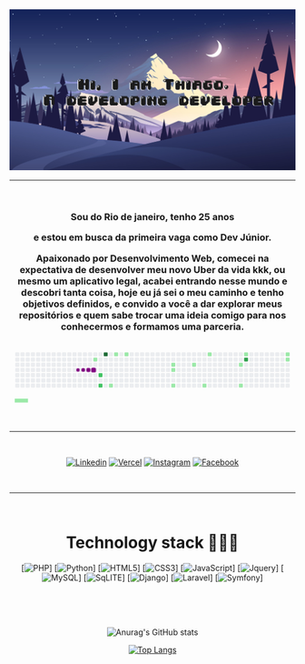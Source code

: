 <img src="./img/bg.jpg">
<hr>
<br>
<h3 align="center">Sou do Rio de janeiro, tenho 25 anos   

  <div align="center">
 
e estou em busca da primeira vaga como Dev Júnior.

Apaixonado por Desenvolvimento Web, comecei na expectativa de desenvolver meu novo Uber da vida kkk, ou mesmo um aplicativo legal, acabei entrando nesse mundo e descobri tanta coisa, hoje eu já sei o meu caminho e tenho objetivos definidos,
e convido a você a dar explorar meus repositórios e quem sabe trocar uma ideia comigo para nos conhecermos e formamos uma parceria.</h3>

</div>

  <svg viewBox="-16 -32 880 192" width="880" height="192" xmlns="http://www.w3.org/2000/svg"><style>@keyframes c0{6.54%{fill:var(--c1)}6.56%,to{fill:var(--ce)}}@keyframes c1{9.16%{fill:var(--c1)}9.18%,to{fill:var(--ce)}}@keyframes c2{64.18%{fill:var(--c2)}64.2%,to{fill:var(--ce)}}@keyframes c3{65.06%{fill:var(--c2)}65.08%,to{fill:var(--ce)}}@keyframes c4{91.69%{fill:var(--c4)}91.71%,to{fill:var(--ce)}}@keyframes c5{16.15%{fill:var(--c1)}16.17%,to{fill:var(--ce)}}@keyframes c6{11.34%{fill:var(--c1)}11.36%,to{fill:var(--ce)}}@keyframes c7{12.22%{fill:var(--c1)}12.24%,to{fill:var(--ce)}}@keyframes c8{23.13%{fill:var(--c1)}23.15%,to{fill:var(--ce)}}@keyframes c9{22.7%{fill:var(--c1)}22.72%,to{fill:var(--ce)}}@keyframes ca{21.39%{fill:var(--c1)}21.41%,to{fill:var(--ce)}}@keyframes cb{24.88%{fill:var(--c1)}24.9%,to{fill:var(--ce)}}@keyframes cc{37.11%{fill:var(--c1)}37.13%,to{fill:var(--ce)}}@keyframes cd{27.06%{fill:var(--c1)}27.08%,to{fill:var(--ce)}}@keyframes ce{32.3%{fill:var(--c1)}32.32%,to{fill:var(--ce)}}@keyframes cf{34.05%{fill:var(--c1)}34.07%,to{fill:var(--ce)}}@keyframes cg{30.12%{fill:var(--c1)}30.14%,to{fill:var(--ce)}}@keyframes ch{79.47%{fill:var(--c3)}79.49%,to{fill:var(--ce)}}@keyframes ci{46.71%{fill:var(--c1)}46.73%,to{fill:var(--ce)}}@keyframes cj{46.28%{fill:var(--c1)}46.3%,to{fill:var(--ce)}}@keyframes u0{6.54%{transform:scale(0,1)}6.56%,9.16%{transform:scale(.06,1)}11.34%,9.18%{transform:scale(.13,1)}11.36%,12.22%{transform:scale(.19,1)}12.24%,16.15%{transform:scale(.25,1)}16.17%,21.39%{transform:scale(.31,1)}21.41%,22.7%{transform:scale(.38,1)}22.72%,23.13%{transform:scale(.44,1)}23.15%,24.88%{transform:scale(.5,1)}24.9%,27.06%{transform:scale(.56,1)}27.08%,30.12%{transform:scale(.63,1)}30.14%,32.3%{transform:scale(.69,1)}32.32%,34.05%{transform:scale(.75,1)}34.07%,37.11%{transform:scale(.81,1)}37.13%,46.28%{transform:scale(.88,1)}46.3%,46.71%{transform:scale(.94,1)}46.73%,to{transform:scale(1,1)}}@keyframes u1{64.18%{transform:scale(0,1)}64.2%,65.06%{transform:scale(.5,1)}65.08%,to{transform:scale(1,1)}}@keyframes u2{79.47%{transform:scale(0,1)}79.49%,to{transform:scale(1,1)}}@keyframes u3{91.69%{transform:scale(0,1)}91.71%,to{transform:scale(1,1)}}@keyframes s0{0%,99.56%{transform:translate(0,-16px)}.44%{transform:translate(0,0)}5.24%{transform:translate(176px,0)}6.55%{transform:translate(176px,48px)}8.3%{transform:translate(240px,48px)}9.17%{transform:translate(240px,16px)}10.92%{transform:translate(304px,16px)}11.35%{transform:translate(304px,0)}12.23%{transform:translate(336px,0)}12.66%{transform:translate(336px,16px)}13.97%,62.01%{transform:translate(288px,16px)}16.16%{transform:translate(288px,96px)}21.4%{transform:translate(480px,96px)}23.14%{transform:translate(480px,32px)}26.2%{transform:translate(592px,32px)}27.07%{transform:translate(592px,0)}30.57%{transform:translate(720px,0)}31.44%{transform:translate(720px,32px)}32.31%{transform:translate(688px,32px)}34.06%{transform:translate(688px,96px)}37.12%{transform:translate(576px,96px)}37.55%{transform:translate(576px,80px)}44.54%{transform:translate(832px,80px)}46.72%{transform:translate(832px,0)}61.57%{transform:translate(288px,0)}62.88%{transform:translate(256px,16px)}65.07%{transform:translate(256px,96px)}77.29%{transform:translate(704px,96px)}79.91%{transform:translate(704px,0)}97.38%{transform:translate(64px,0)}97.82%{transform:translate(64px,-16px)}}@keyframes s1{0%,99.56%{transform:translate(16px,-16px)}.44%{transform:translate(0,-16px)}.87%{transform:translate(0,0)}5.68%{transform:translate(176px,0)}6.99%{transform:translate(176px,48px)}8.73%{transform:translate(240px,48px)}9.61%{transform:translate(240px,16px)}11.35%{transform:translate(304px,16px)}11.79%{transform:translate(304px,0)}12.66%{transform:translate(336px,0)}13.1%{transform:translate(336px,16px)}14.41%,62.45%{transform:translate(288px,16px)}16.59%{transform:translate(288px,96px)}21.83%{transform:translate(480px,96px)}23.58%{transform:translate(480px,32px)}26.64%{transform:translate(592px,32px)}27.51%{transform:translate(592px,0)}31%{transform:translate(720px,0)}31.88%{transform:translate(720px,32px)}32.75%{transform:translate(688px,32px)}34.5%{transform:translate(688px,96px)}37.55%{transform:translate(576px,96px)}37.99%{transform:translate(576px,80px)}44.98%{transform:translate(832px,80px)}47.16%{transform:translate(832px,0)}62.01%{transform:translate(288px,0)}63.32%{transform:translate(256px,16px)}65.5%{transform:translate(256px,96px)}77.73%{transform:translate(704px,96px)}80.35%{transform:translate(704px,0)}97.82%{transform:translate(64px,0)}98.25%{transform:translate(64px,-16px)}}@keyframes s2{0%,99.56%{transform:translate(32px,-16px)}.87%{transform:translate(0,-16px)}1.31%{transform:translate(0,0)}6.11%{transform:translate(176px,0)}7.42%{transform:translate(176px,48px)}9.17%{transform:translate(240px,48px)}10.04%{transform:translate(240px,16px)}11.79%{transform:translate(304px,16px)}12.23%{transform:translate(304px,0)}13.1%{transform:translate(336px,0)}13.54%{transform:translate(336px,16px)}14.85%,62.88%{transform:translate(288px,16px)}17.03%{transform:translate(288px,96px)}22.27%{transform:translate(480px,96px)}24.02%{transform:translate(480px,32px)}27.07%{transform:translate(592px,32px)}27.95%{transform:translate(592px,0)}31.44%{transform:translate(720px,0)}32.31%{transform:translate(720px,32px)}33.19%{transform:translate(688px,32px)}34.93%{transform:translate(688px,96px)}37.99%{transform:translate(576px,96px)}38.43%{transform:translate(576px,80px)}45.41%{transform:translate(832px,80px)}47.6%{transform:translate(832px,0)}62.45%{transform:translate(288px,0)}63.76%{transform:translate(256px,16px)}65.94%{transform:translate(256px,96px)}78.17%{transform:translate(704px,96px)}80.79%{transform:translate(704px,0)}98.25%{transform:translate(64px,0)}98.69%{transform:translate(64px,-16px)}}@keyframes s3{0%,99.56%{transform:translate(48px,-16px)}1.31%{transform:translate(0,-16px)}1.75%{transform:translate(0,0)}6.55%{transform:translate(176px,0)}7.86%{transform:translate(176px,48px)}9.61%{transform:translate(240px,48px)}10.48%{transform:translate(240px,16px)}12.23%{transform:translate(304px,16px)}12.66%{transform:translate(304px,0)}13.54%{transform:translate(336px,0)}13.97%{transform:translate(336px,16px)}15.28%,63.32%{transform:translate(288px,16px)}17.47%{transform:translate(288px,96px)}22.71%{transform:translate(480px,96px)}24.45%{transform:translate(480px,32px)}27.51%{transform:translate(592px,32px)}28.38%{transform:translate(592px,0)}31.88%{transform:translate(720px,0)}32.75%{transform:translate(720px,32px)}33.62%{transform:translate(688px,32px)}35.37%{transform:translate(688px,96px)}38.43%{transform:translate(576px,96px)}38.86%{transform:translate(576px,80px)}45.85%{transform:translate(832px,80px)}48.03%{transform:translate(832px,0)}62.88%{transform:translate(288px,0)}64.19%{transform:translate(256px,16px)}66.38%{transform:translate(256px,96px)}78.6%{transform:translate(704px,96px)}81.22%{transform:translate(704px,0)}98.69%{transform:translate(64px,0)}99.13%{transform:translate(64px,-16px)}}:root{--cb:#1b1f230a;--cs:purple;--ce:#ebedf0;--c0:#ebedf0;--c1:#9be9a8;--c2:#40c463;--c3:#30a14e;--c4:#216e39}@media (prefers-color-scheme:dark){:root{--cb:#1b1f230a;--cs:purple;--ce:#161b22;--c1:#01311f;--c2:#034525;--c3:#0f6d31;--c4:#00c647}}.c{shape-rendering:geometricPrecision;rx:2;ry:2;fill:var(--ce);stroke-width:1px;stroke:var(--cb);animation:none 22900ms linear infinite}.c.c0,.c.c1{fill:var(--c1);animation-name:c0}.c.c1{animation-name:c1}.c.c2,.c.c3{fill:var(--c2);animation-name:c2}.c.c3{animation-name:c3}.c.c4{fill:var(--c4);animation-name:c4}.c.c5,.c.c6,.c.c7{fill:var(--c1);animation-name:c5}.c.c6,.c.c7{animation-name:c6}.c.c7{animation-name:c7}.c.c8,.c.c9,.c.ca{fill:var(--c1);animation-name:c8}.c.c9,.c.ca{animation-name:c9}.c.ca{animation-name:ca}.c.cb,.c.cc,.c.cd{fill:var(--c1);animation-name:cb}.c.cc,.c.cd{animation-name:cc}.c.cd{animation-name:cd}.c.ce,.c.cf,.c.cg{fill:var(--c1);animation-name:ce}.c.cf,.c.cg{animation-name:cf}.c.cg{animation-name:cg}.c.ch{fill:var(--c3);animation-name:ch}.c.ci,.c.cj{fill:var(--c1);animation-name:ci}.c.cj{animation-name:cj}.s,.u{animation:none linear 22900ms infinite}.u,.u.u0{transform-origin:0 0}.u{transform:scale(0,1)}.u.u0{fill:var(--c1);animation-name:u0}.u.u1{fill:var(--c2);animation-name:u1;transform-origin:678.4px 0}.u.u2{fill:var(--c3);animation-name:u2;transform-origin:763.2px 0}.u.u3{fill:var(--c4);animation-name:u3;transform-origin:805.6px 0}.s{shape-rendering:geometricPrecision;fill:var(--cs)}.s.s0{transform:translate(0,-16px);animation-name:s0}.s.s1{transform:translate(16px,-16px);animation-name:s1}.s.s2{transform:translate(32px,-16px);animation-name:s2}.s.s3{transform:translate(48px,-16px);animation-name:s3}</style><rect class="c" x="2" y="2" width="12" height="12"/><rect class="c" x="2" y="18" width="12" height="12"/><rect class="c" x="2" y="34" width="12" height="12"/><rect class="c" x="2" y="50" width="12" height="12"/><rect class="c" x="2" y="66" width="12" height="12"/><rect class="c" x="2" y="82" width="12" height="12"/><rect class="c" x="2" y="98" width="12" height="12"/><rect class="c" x="18" y="2" width="12" height="12"/><rect class="c" x="18" y="18" width="12" height="12"/><rect class="c" x="18" y="34" width="12" height="12"/><rect class="c" x="18" y="50" width="12" height="12"/><rect class="c" x="18" y="66" width="12" height="12"/><rect class="c" x="18" y="82" width="12" height="12"/><rect class="c" x="18" y="98" width="12" height="12"/><rect class="c" x="34" y="2" width="12" height="12"/><rect class="c" x="34" y="18" width="12" height="12"/><rect class="c" x="34" y="34" width="12" height="12"/><rect class="c" x="34" y="50" width="12" height="12"/><rect class="c" x="34" y="66" width="12" height="12"/><rect class="c" x="34" y="82" width="12" height="12"/><rect class="c" x="34" y="98" width="12" height="12"/><rect class="c" x="50" y="2" width="12" height="12"/><rect class="c" x="50" y="18" width="12" height="12"/><rect class="c" x="50" y="34" width="12" height="12"/><rect class="c" x="50" y="50" width="12" height="12"/><rect class="c" x="50" y="66" width="12" height="12"/><rect class="c" x="50" y="82" width="12" height="12"/><rect class="c" x="50" y="98" width="12" height="12"/><rect class="c" x="66" y="2" width="12" height="12"/><rect class="c" x="66" y="18" width="12" height="12"/><rect class="c" x="66" y="34" width="12" height="12"/><rect class="c" x="66" y="50" width="12" height="12"/><rect class="c" x="66" y="66" width="12" height="12"/><rect class="c" x="66" y="82" width="12" height="12"/><rect class="c" x="66" y="98" width="12" height="12"/><rect class="c" x="82" y="2" width="12" height="12"/><rect class="c" x="82" y="18" width="12" height="12"/><rect class="c" x="82" y="34" width="12" height="12"/><rect class="c" x="82" y="50" width="12" height="12"/><rect class="c" x="82" y="66" width="12" height="12"/><rect class="c" x="82" y="82" width="12" height="12"/><rect class="c" x="82" y="98" width="12" height="12"/><rect class="c" x="98" y="2" width="12" height="12"/><rect class="c" x="98" y="18" width="12" height="12"/><rect class="c" x="98" y="34" width="12" height="12"/><rect class="c" x="98" y="50" width="12" height="12"/><rect class="c" x="98" y="66" width="12" height="12"/><rect class="c" x="98" y="82" width="12" height="12"/><rect class="c" x="98" y="98" width="12" height="12"/><rect class="c" x="114" y="2" width="12" height="12"/><rect class="c" x="114" y="18" width="12" height="12"/><rect class="c" x="114" y="34" width="12" height="12"/><rect class="c" x="114" y="50" width="12" height="12"/><rect class="c" x="114" y="66" width="12" height="12"/><rect class="c" x="114" y="82" width="12" height="12"/><rect class="c" x="114" y="98" width="12" height="12"/><rect class="c" x="130" y="2" width="12" height="12"/><rect class="c" x="130" y="18" width="12" height="12"/><rect class="c" x="130" y="34" width="12" height="12"/><rect class="c" x="130" y="50" width="12" height="12"/><rect class="c" x="130" y="66" width="12" height="12"/><rect class="c" x="130" y="82" width="12" height="12"/><rect class="c" x="130" y="98" width="12" height="12"/><rect class="c" x="146" y="2" width="12" height="12"/><rect class="c" x="146" y="18" width="12" height="12"/><rect class="c" x="146" y="34" width="12" height="12"/><rect class="c" x="146" y="50" width="12" height="12"/><rect class="c" x="146" y="66" width="12" height="12"/><rect class="c" x="146" y="82" width="12" height="12"/><rect class="c" x="146" y="98" width="12" height="12"/><rect class="c" x="162" y="2" width="12" height="12"/><rect class="c" x="162" y="18" width="12" height="12"/><rect class="c" x="162" y="34" width="12" height="12"/><rect class="c" x="162" y="50" width="12" height="12"/><rect class="c" x="162" y="66" width="12" height="12"/><rect class="c" x="162" y="82" width="12" height="12"/><rect class="c" x="162" y="98" width="12" height="12"/><rect class="c" x="178" y="2" width="12" height="12"/><rect class="c" x="178" y="18" width="12" height="12"/><rect class="c" x="178" y="34" width="12" height="12"/><rect class="c c0" x="178" y="50" width="12" height="12"/><rect class="c" x="178" y="66" width="12" height="12"/><rect class="c" x="178" y="82" width="12" height="12"/><rect class="c" x="178" y="98" width="12" height="12"/><rect class="c" x="194" y="2" width="12" height="12"/><rect class="c" x="194" y="18" width="12" height="12"/><rect class="c" x="194" y="34" width="12" height="12"/><rect class="c" x="194" y="50" width="12" height="12"/><rect class="c" x="194" y="66" width="12" height="12"/><rect class="c" x="194" y="82" width="12" height="12"/><rect class="c" x="194" y="98" width="12" height="12"/><rect class="c" x="210" y="2" width="12" height="12"/><rect class="c" x="210" y="18" width="12" height="12"/><rect class="c" x="210" y="34" width="12" height="12"/><rect class="c" x="210" y="50" width="12" height="12"/><rect class="c" x="210" y="66" width="12" height="12"/><rect class="c" x="210" y="82" width="12" height="12"/><rect class="c" x="210" y="98" width="12" height="12"/><rect class="c" x="226" y="2" width="12" height="12"/><rect class="c" x="226" y="18" width="12" height="12"/><rect class="c" x="226" y="34" width="12" height="12"/><rect class="c" x="226" y="50" width="12" height="12"/><rect class="c" x="226" y="66" width="12" height="12"/><rect class="c" x="226" y="82" width="12" height="12"/><rect class="c" x="226" y="98" width="12" height="12"/><rect class="c" x="242" y="2" width="12" height="12"/><rect class="c c1" x="242" y="18" width="12" height="12"/><rect class="c" x="242" y="34" width="12" height="12"/><rect class="c" x="242" y="50" width="12" height="12"/><rect class="c" x="242" y="66" width="12" height="12"/><rect class="c" x="242" y="82" width="12" height="12"/><rect class="c" x="242" y="98" width="12" height="12"/><rect class="c" x="258" y="2" width="12" height="12"/><rect class="c" x="258" y="18" width="12" height="12"/><rect class="c" x="258" y="34" width="12" height="12"/><rect class="c" x="258" y="50" width="12" height="12"/><rect class="c c2" x="258" y="66" width="12" height="12"/><rect class="c" x="258" y="82" width="12" height="12"/><rect class="c c3" x="258" y="98" width="12" height="12"/><rect class="c c4" x="274" y="2" width="12" height="12"/><rect class="c" x="274" y="18" width="12" height="12"/><rect class="c" x="274" y="34" width="12" height="12"/><rect class="c" x="274" y="50" width="12" height="12"/><rect class="c" x="274" y="66" width="12" height="12"/><rect class="c" x="274" y="82" width="12" height="12"/><rect class="c" x="274" y="98" width="12" height="12"/><rect class="c" x="290" y="2" width="12" height="12"/><rect class="c" x="290" y="18" width="12" height="12"/><rect class="c" x="290" y="34" width="12" height="12"/><rect class="c" x="290" y="50" width="12" height="12"/><rect class="c" x="290" y="66" width="12" height="12"/><rect class="c" x="290" y="82" width="12" height="12"/><rect class="c c5" x="290" y="98" width="12" height="12"/><rect class="c c6" x="306" y="2" width="12" height="12"/><rect class="c" x="306" y="18" width="12" height="12"/><rect class="c" x="306" y="34" width="12" height="12"/><rect class="c" x="306" y="50" width="12" height="12"/><rect class="c" x="306" y="66" width="12" height="12"/><rect class="c" x="306" y="82" width="12" height="12"/><rect class="c" x="306" y="98" width="12" height="12"/><rect class="c" x="322" y="2" width="12" height="12"/><rect class="c" x="322" y="18" width="12" height="12"/><rect class="c" x="322" y="34" width="12" height="12"/><rect class="c" x="322" y="50" width="12" height="12"/><rect class="c" x="322" y="66" width="12" height="12"/><rect class="c" x="322" y="82" width="12" height="12"/><rect class="c" x="322" y="98" width="12" height="12"/><rect class="c c7" x="338" y="2" width="12" height="12"/><rect class="c" x="338" y="18" width="12" height="12"/><rect class="c" x="338" y="34" width="12" height="12"/><rect class="c" x="338" y="50" width="12" height="12"/><rect class="c" x="338" y="66" width="12" height="12"/><rect class="c" x="338" y="82" width="12" height="12"/><rect class="c" x="338" y="98" width="12" height="12"/><rect class="c" x="354" y="2" width="12" height="12"/><rect class="c" x="354" y="18" width="12" height="12"/><rect class="c" x="354" y="34" width="12" height="12"/><rect class="c" x="354" y="50" width="12" height="12"/><rect class="c" x="354" y="66" width="12" height="12"/><rect class="c" x="354" y="82" width="12" height="12"/><rect class="c" x="354" y="98" width="12" height="12"/><rect class="c" x="370" y="2" width="12" height="12"/><rect class="c" x="370" y="18" width="12" height="12"/><rect class="c" x="370" y="34" width="12" height="12"/><rect class="c" x="370" y="50" width="12" height="12"/><rect class="c" x="370" y="66" width="12" height="12"/><rect class="c" x="370" y="82" width="12" height="12"/><rect class="c" x="370" y="98" width="12" height="12"/><rect class="c" x="386" y="2" width="12" height="12"/><rect class="c" x="386" y="18" width="12" height="12"/><rect class="c" x="386" y="34" width="12" height="12"/><rect class="c" x="386" y="50" width="12" height="12"/><rect class="c" x="386" y="66" width="12" height="12"/><rect class="c" x="386" y="82" width="12" height="12"/><rect class="c" x="386" y="98" width="12" height="12"/><rect class="c" x="402" y="2" width="12" height="12"/><rect class="c" x="402" y="18" width="12" height="12"/><rect class="c" x="402" y="34" width="12" height="12"/><rect class="c" x="402" y="50" width="12" height="12"/><rect class="c" x="402" y="66" width="12" height="12"/><rect class="c" x="402" y="82" width="12" height="12"/><rect class="c" x="402" y="98" width="12" height="12"/><rect class="c" x="418" y="2" width="12" height="12"/><rect class="c" x="418" y="18" width="12" height="12"/><rect class="c" x="418" y="34" width="12" height="12"/><rect class="c" x="418" y="50" width="12" height="12"/><rect class="c" x="418" y="66" width="12" height="12"/><rect class="c" x="418" y="82" width="12" height="12"/><rect class="c" x="418" y="98" width="12" height="12"/><rect class="c" x="434" y="2" width="12" height="12"/><rect class="c" x="434" y="18" width="12" height="12"/><rect class="c" x="434" y="34" width="12" height="12"/><rect class="c" x="434" y="50" width="12" height="12"/><rect class="c" x="434" y="66" width="12" height="12"/><rect class="c" x="434" y="82" width="12" height="12"/><rect class="c" x="434" y="98" width="12" height="12"/><rect class="c" x="450" y="2" width="12" height="12"/><rect class="c" x="450" y="18" width="12" height="12"/><rect class="c" x="450" y="34" width="12" height="12"/><rect class="c" x="450" y="50" width="12" height="12"/><rect class="c" x="450" y="66" width="12" height="12"/><rect class="c" x="450" y="82" width="12" height="12"/><rect class="c" x="450" y="98" width="12" height="12"/><rect class="c" x="466" y="2" width="12" height="12"/><rect class="c" x="466" y="18" width="12" height="12"/><rect class="c" x="466" y="34" width="12" height="12"/><rect class="c" x="466" y="50" width="12" height="12"/><rect class="c" x="466" y="66" width="12" height="12"/><rect class="c" x="466" y="82" width="12" height="12"/><rect class="c" x="466" y="98" width="12" height="12"/><rect class="c" x="482" y="2" width="12" height="12"/><rect class="c" x="482" y="18" width="12" height="12"/><rect class="c c8" x="482" y="34" width="12" height="12"/><rect class="c c9" x="482" y="50" width="12" height="12"/><rect class="c" x="482" y="66" width="12" height="12"/><rect class="c" x="482" y="82" width="12" height="12"/><rect class="c ca" x="482" y="98" width="12" height="12"/><rect class="c" x="498" y="2" width="12" height="12"/><rect class="c" x="498" y="18" width="12" height="12"/><rect class="c" x="498" y="34" width="12" height="12"/><rect class="c" x="498" y="50" width="12" height="12"/><rect class="c" x="498" y="66" width="12" height="12"/><rect class="c" x="498" y="82" width="12" height="12"/><rect class="c" x="498" y="98" width="12" height="12"/><rect class="c" x="514" y="2" width="12" height="12"/><rect class="c" x="514" y="18" width="12" height="12"/><rect class="c" x="514" y="34" width="12" height="12"/><rect class="c" x="514" y="50" width="12" height="12"/><rect class="c" x="514" y="66" width="12" height="12"/><rect class="c" x="514" y="82" width="12" height="12"/><rect class="c" x="514" y="98" width="12" height="12"/><rect class="c" x="530" y="2" width="12" height="12"/><rect class="c" x="530" y="18" width="12" height="12"/><rect class="c" x="530" y="34" width="12" height="12"/><rect class="c" x="530" y="50" width="12" height="12"/><rect class="c" x="530" y="66" width="12" height="12"/><rect class="c" x="530" y="82" width="12" height="12"/><rect class="c" x="530" y="98" width="12" height="12"/><rect class="c" x="546" y="2" width="12" height="12"/><rect class="c" x="546" y="18" width="12" height="12"/><rect class="c cb" x="546" y="34" width="12" height="12"/><rect class="c" x="546" y="50" width="12" height="12"/><rect class="c" x="546" y="66" width="12" height="12"/><rect class="c" x="546" y="82" width="12" height="12"/><rect class="c" x="546" y="98" width="12" height="12"/><rect class="c" x="562" y="2" width="12" height="12"/><rect class="c" x="562" y="18" width="12" height="12"/><rect class="c" x="562" y="34" width="12" height="12"/><rect class="c" x="562" y="50" width="12" height="12"/><rect class="c" x="562" y="66" width="12" height="12"/><rect class="c" x="562" y="82" width="12" height="12"/><rect class="c" x="562" y="98" width="12" height="12"/><rect class="c" x="578" y="2" width="12" height="12"/><rect class="c" x="578" y="18" width="12" height="12"/><rect class="c" x="578" y="34" width="12" height="12"/><rect class="c" x="578" y="50" width="12" height="12"/><rect class="c" x="578" y="66" width="12" height="12"/><rect class="c" x="578" y="82" width="12" height="12"/><rect class="c cc" x="578" y="98" width="12" height="12"/><rect class="c cd" x="594" y="2" width="12" height="12"/><rect class="c" x="594" y="18" width="12" height="12"/><rect class="c" x="594" y="34" width="12" height="12"/><rect class="c" x="594" y="50" width="12" height="12"/><rect class="c" x="594" y="66" width="12" height="12"/><rect class="c" x="594" y="82" width="12" height="12"/><rect class="c" x="594" y="98" width="12" height="12"/><rect class="c" x="610" y="2" width="12" height="12"/><rect class="c" x="610" y="18" width="12" height="12"/><rect class="c" x="610" y="34" width="12" height="12"/><rect class="c" x="610" y="50" width="12" height="12"/><rect class="c" x="610" y="66" width="12" height="12"/><rect class="c" x="610" y="82" width="12" height="12"/><rect class="c" x="610" y="98" width="12" height="12"/><rect class="c" x="626" y="2" width="12" height="12"/><rect class="c" x="626" y="18" width="12" height="12"/><rect class="c" x="626" y="34" width="12" height="12"/><rect class="c" x="626" y="50" width="12" height="12"/><rect class="c" x="626" y="66" width="12" height="12"/><rect class="c" x="626" y="82" width="12" height="12"/><rect class="c" x="626" y="98" width="12" height="12"/><rect class="c" x="642" y="2" width="12" height="12"/><rect class="c" x="642" y="18" width="12" height="12"/><rect class="c" x="642" y="34" width="12" height="12"/><rect class="c" x="642" y="50" width="12" height="12"/><rect class="c" x="642" y="66" width="12" height="12"/><rect class="c" x="642" y="82" width="12" height="12"/><rect class="c" x="642" y="98" width="12" height="12"/><rect class="c" x="658" y="2" width="12" height="12"/><rect class="c" x="658" y="18" width="12" height="12"/><rect class="c" x="658" y="34" width="12" height="12"/><rect class="c" x="658" y="50" width="12" height="12"/><rect class="c" x="658" y="66" width="12" height="12"/><rect class="c" x="658" y="82" width="12" height="12"/><rect class="c" x="658" y="98" width="12" height="12"/><rect class="c" x="674" y="2" width="12" height="12"/><rect class="c" x="674" y="18" width="12" height="12"/><rect class="c" x="674" y="34" width="12" height="12"/><rect class="c" x="674" y="50" width="12" height="12"/><rect class="c" x="674" y="66" width="12" height="12"/><rect class="c" x="674" y="82" width="12" height="12"/><rect class="c" x="674" y="98" width="12" height="12"/><rect class="c" x="690" y="2" width="12" height="12"/><rect class="c" x="690" y="18" width="12" height="12"/><rect class="c ce" x="690" y="34" width="12" height="12"/><rect class="c" x="690" y="50" width="12" height="12"/><rect class="c" x="690" y="66" width="12" height="12"/><rect class="c" x="690" y="82" width="12" height="12"/><rect class="c cf" x="690" y="98" width="12" height="12"/><rect class="c cg" x="706" y="2" width="12" height="12"/><rect class="c ch" x="706" y="18" width="12" height="12"/><rect class="c" x="706" y="34" width="12" height="12"/><rect class="c" x="706" y="50" width="12" height="12"/><rect class="c" x="706" y="66" width="12" height="12"/><rect class="c" x="706" y="82" width="12" height="12"/><rect class="c" x="706" y="98" width="12" height="12"/><rect class="c" x="722" y="2" width="12" height="12"/><rect class="c" x="722" y="18" width="12" height="12"/><rect class="c" x="722" y="34" width="12" height="12"/><rect class="c" x="722" y="50" width="12" height="12"/><rect class="c" x="722" y="66" width="12" height="12"/><rect class="c" x="722" y="82" width="12" height="12"/><rect class="c" x="722" y="98" width="12" height="12"/><rect class="c" x="738" y="2" width="12" height="12"/><rect class="c" x="738" y="18" width="12" height="12"/><rect class="c" x="738" y="34" width="12" height="12"/><rect class="c" x="738" y="50" width="12" height="12"/><rect class="c" x="738" y="66" width="12" height="12"/><rect class="c" x="738" y="82" width="12" height="12"/><rect class="c" x="738" y="98" width="12" height="12"/><rect class="c" x="754" y="2" width="12" height="12"/><rect class="c" x="754" y="18" width="12" height="12"/><rect class="c" x="754" y="34" width="12" height="12"/><rect class="c" x="754" y="50" width="12" height="12"/><rect class="c" x="754" y="66" width="12" height="12"/><rect class="c" x="754" y="82" width="12" height="12"/><rect class="c" x="754" y="98" width="12" height="12"/><rect class="c" x="770" y="2" width="12" height="12"/><rect class="c" x="770" y="18" width="12" height="12"/><rect class="c" x="770" y="34" width="12" height="12"/><rect class="c" x="770" y="50" width="12" height="12"/><rect class="c" x="770" y="66" width="12" height="12"/><rect class="c" x="770" y="82" width="12" height="12"/><rect class="c" x="770" y="98" width="12" height="12"/><rect class="c" x="786" y="2" width="12" height="12"/><rect class="c" x="786" y="18" width="12" height="12"/><rect class="c" x="786" y="34" width="12" height="12"/><rect class="c" x="786" y="50" width="12" height="12"/><rect class="c" x="786" y="66" width="12" height="12"/><rect class="c" x="786" y="82" width="12" height="12"/><rect class="c" x="786" y="98" width="12" height="12"/><rect class="c" x="802" y="2" width="12" height="12"/><rect class="c" x="802" y="18" width="12" height="12"/><rect class="c" x="802" y="34" width="12" height="12"/><rect class="c" x="802" y="50" width="12" height="12"/><rect class="c" x="802" y="66" width="12" height="12"/><rect class="c" x="802" y="82" width="12" height="12"/><rect class="c" x="802" y="98" width="12" height="12"/><rect class="c" x="818" y="2" width="12" height="12"/><rect class="c" x="818" y="18" width="12" height="12"/><rect class="c" x="818" y="34" width="12" height="12"/><rect class="c" x="818" y="50" width="12" height="12"/><rect class="c" x="818" y="66" width="12" height="12"/><rect class="c" x="818" y="82" width="12" height="12"/><rect class="c" x="818" y="98" width="12" height="12"/><rect class="c ci" x="834" y="2" width="12" height="12"/><rect class="c cj" x="834" y="18" width="12" height="12"/><rect class="c" x="834" y="34" width="12" height="12"/><rect class="c" x="834" y="50" width="12" height="12"/><rect class="c" x="834" y="66" width="12" height="12"/><rect class="c" x="834" y="82" width="12" height="12"/><rect class="c" x="834" y="98" width="12" height="12"/><rect class="u u0" height="12" width="679.0" x="0.0" y="144"/><rect class="u u1" height="12" width="85.4" x="678.4" y="144"/><rect class="u u2" height="12" width="43.0" x="763.2" y="144"/><rect class="u u3" height="12" width="43.0" x="805.6" y="144"/><rect class="s s0" x="0.8" y="0.8" width="14.4" height="14.4" rx="4.5" ry="4.5"/><rect class="s s1" x="1.8" y="1.8" width="12.3" height="12.3" rx="4.1" ry="4.1"/><rect class="s s2" x="2.6" y="2.6" width="10.8" height="10.8" rx="3.6" ry="3.6"/><rect class="s s3" x="3.0" y="3.0" width="9.9" height="9.9" rx="3.3" ry="3.3"/></svg>



<br>
<hr>
<br>
<div align="center">

[![Linkedin](https://img.shields.io/badge/LinkedIn-0077B5?style=for-the-badge&logo=linkedin&logoColor=white)](https://www.linkedin.com/in/thiago-dantas-dev/)
[![Vercel](https://img.shields.io/badge/Vercel-000000?style=for-the-badge&logo=vercel&logoColor=white)](https://vercel.com/thiagodevmaster)
[![Instagram](	https://img.shields.io/badge/Instagram-E4405F?style=for-the-badge&logo=instagram&logoColor=white)](https://www.instagram.com/thiagodantas.dev/)
[![Facebook](https://img.shields.io/badge/Facebook-1877F2?style=for-the-badge&logo=facebook&logoColor=white)](https://www.facebook.com/ThiagodeJesusDantas/)
</div>
<br>
<hr>

<div align="center"><br><h1>Technology stack 👨🏻‍💻</h1>

[![PHP](https://img.shields.io/badge/PHP-777BB4?style=for-the-badge&logo=php&logoColor=white)]
[![Python](https://img.shields.io/badge/Python-14354C?style=for-the-badge&logo=python&logoColor=white)]
[![HTML5](https://img.shields.io/badge/HTML5-E34F26?style=for-the-badge&logo=html5&logoColor=white)]
[![CSS3](	https://img.shields.io/badge/CSS3-1572B6?style=for-the-badge&logo=css3&logoColor=white)]
[![JavaScript](https://img.shields.io/badge/JavaScript-323330?style=for-the-badge&logo=javascript&logoColor=F7DF1E)]
[![Jquery](https://img.shields.io/badge/jQuery-0769AD?style=for-the-badge&logo=jquery&logoColor=white)]
[![MySQL](https://img.shields.io/badge/MySQL-00000F?style=for-the-badge&logo=mysql&logoColor=white)]
[![SqLITE](https://img.shields.io/badge/SQLite-07405E?style=for-the-badge&logo=sqlite&logoColor=white)]
[![Django](https://img.shields.io/badge/Django-092E20?style=for-the-badge&logo=django&logoColor=white)]
[![Laravel](	https://img.shields.io/badge/Laravel-FF2D20?style=for-the-badge&logo=laravel&logoColor=white)]
[![Symfony](https://img.shields.io/badge/connect-%2300843e.svg?style=for-the-badge&logo=symfony&logoColor=white)]

<br>
<br>
<br>

![Anurag's GitHub stats](https://github-readme-stats.vercel.app/api?username=thiagodevmaster&show_icons=true&theme=dracula)

[![Top Langs](https://github-readme-stats.vercel.app/api/top-langs/?username=thiagodevmaster)](https://github.com/thiagodevmaster/github-readme-stats)

</div>
